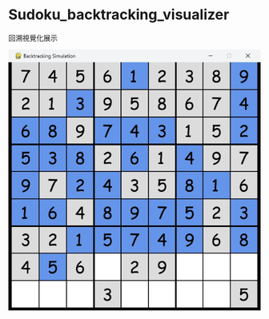 # Sudoku_backtracking_visualizer
回溯視覺化展示

![image](https://github.com/MelonHiker/Sudoku_backtracking_visualizer/blob/main/demonstration.gif)
